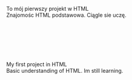 To mój pierwszy projekt w HTML
<br />
Znajomośc HTML podstawowa. Ciągle sie uczę. 
<BR /><BR />



<BR /> <BR />
-----------------------------------------
My first project in HTML
<br />
Basic understanding of HTML. Im  still learning. 
